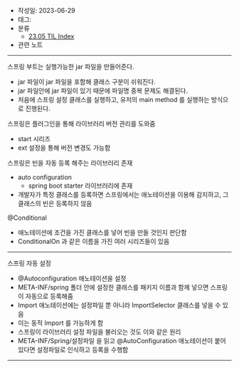 - 작성일: 2023-06-29
- 태그: 
- 분류
    - [23.05 TIL Index](23.05%20TIL%20Index.md)
- 관련 노트

---

스프링 부트는 실행가능한 jar 파일을 만들어준다.

- jar 파일이 jar 파일을 포함해 클래스 구분이 쉬워진다.
- jar 파일안에 jar 파일이 있기 때문에 파일명 중복 문제도 해결된다.
- 처음에 스프링 설정 클래스를 실행하고, 유저의 main method 를 실행하는 방식으로 진행된다.

스프링은 플러그인을 통해 라이브러리 버전 관리를 도와줌

- start 시리즈
- ext 설정을 통해 버전 변경도 가능함

스프링은 빈을 자동 등록 해주는 라이브러리 존재

- auto configuration
    - spring boot starter 라이브러리에 존재
- 개발자가 특정 클래스를 등록하면 스프링에서는 애노테이션을 이용해 감지하고, 그 클래스의 빈은 등록하지 않음

@Conditional

- 애노테이션에 조건을 가진 클래스를 넣어 빈을 만들 것인지 판단함
- ConditionalOn 과 같은 이름을 가진 여러 시리즈들이 있음

---

스프링 자동 설정

- @Autoconfiguration 애노테이션을 설정
- META-INF/spring 폴더 안에 설정한 클래스를 패키지 이름과 함께 넣으면 스프링이 자동으로 등록해줌
- Import 애노테이션에는 설정파일 뿐 아니라 ImportSelector 클래스를 넣을 수 있음
- 이는 동적 Import 를 가능하게 함
- 스프링이 라이브러리 설정 파일을 불러오는 것도 이와 같은 원리
- META-INF/Spring/설정파일 을 읽고 @AutoConfiguration 애노테이션이 붙어있다면 설정파일로 인식하고 등록을 수행함

---
